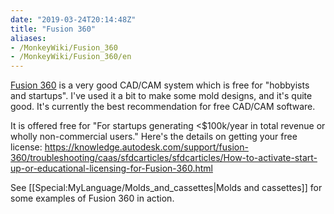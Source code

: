 ```yaml
---
date: "2019-03-24T20:14:48Z"
title: "Fusion 360"
aliases:
- /MonkeyWiki/Fusion_360
- /MonkeyWiki/Fusion_360/en
---
```

[Fusion 360](https://www.autodesk.com/products/fusion-360) is a very good CAD/CAM system which is free for "hobbyists and startups". I've used it a bit to make some mold designs, and it's quite good. It's currently the best recommendation for free CAD/CAM software.

It is offered free for "For startups generating <$100k/year in total revenue or wholly non-commercial users." Here's the details on getting your free license: https://knowledge.autodesk.com/support/fusion-360/troubleshooting/caas/sfdcarticles/sfdcarticles/How-to-activate-start-up-or-educational-licensing-for-Fusion-360.html

See [[Special:MyLanguage/Molds_and_cassettes|Molds and cassettes]] for some examples of Fusion 360 in action.
